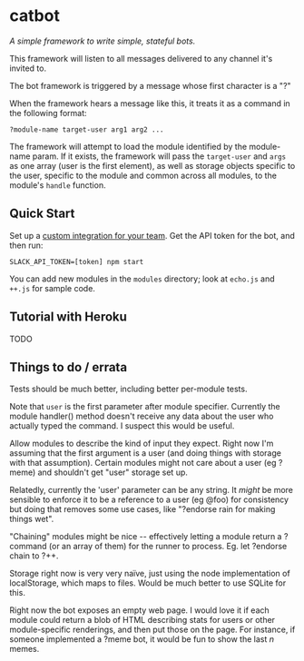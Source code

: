 catbot
===

_A simple framework to write simple, stateful bots._

This framework will listen to all messages delivered to any channel it's invited to.

The bot framework is triggered by a message whose first character is a "?"

When the framework hears a message like this, it treats it as a command in the following format:

```?module-name target-user arg1 arg2 ...```

The framework will attempt to load the module identified by the module-name param. If it exists,
the framework will pass the `target-user` and `args` as one array (user is the first element), as well as
storage objects specific to the user, specific to the module and common across all modules, to the
module's `handle` function.

Quick Start
---

Set up a [custom integration for your team](https://api.slack.com/bot-users). Get the API token for the bot, and then run:

```SLACK_API_TOKEN=[token] npm start```

You can add new modules in the `modules` directory; look at `echo.js` and `++.js` for sample code.

Tutorial with Heroku
---

TODO

Things to do / errata
---

Tests should be much better, including better per-module tests.

Note that `user` is the first parameter after module specifier. Currently the module handler() method doesn't
receive any data about the user who actually typed the command. I suspect this would be useful.

Allow modules to describe the kind of input they expect. Right now I'm assuming that the first argument is a
user (and doing things with storage with that assumption). Certain modules might not care about a user (eg ?meme)
and shouldn't get "user" storage set up.

Relatedly, currently the 'user' parameter can be any string. It _might_ be more sensible to enforce it to be a reference
to a user (eg @foo) for consistency but doing that removes some use cases, like "?endorse rain for making things wet".

"Chaining" modules might be nice -- effectively letting a module return a ?command (or an array of them) for the runner
to process. Eg. let ?endorse chain to ?++.

Storage right now is very very naïve, just using the node implementation of localStorage, which maps to files.
Would be much better to use SQLite for this.

Right now the bot exposes an empty web page. I would love it if each module could return a blob of HTML describing
stats for users or other module-specific renderings, and then put those on the page. For instance, if someone
implemented a ?meme bot, it would be fun to show the last _n_ memes.
